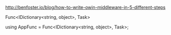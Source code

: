 http://benfoster.io/blog/how-to-write-owin-middleware-in-5-different-steps

Func<IDictionary<string, object>, Task>

using AppFunc = Func<IDictionary<string, object>, Task>; 